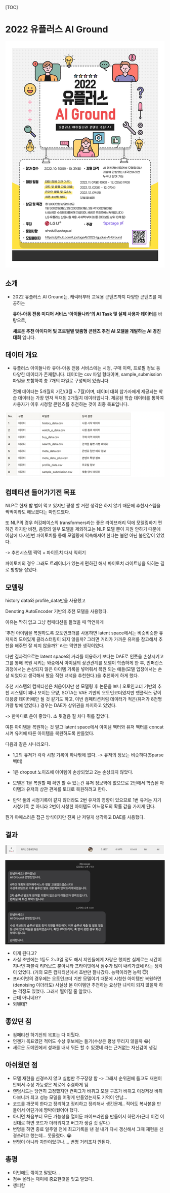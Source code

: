 [TOC]

# 2022 유플러스 AI Ground

![](img/poster.jpg)

## 소개 

- 2022 유플러스 AI Ground는, 캐릭터부터 교육용 콘텐츠까지 다양한 콘텐츠를 제공하는

  **유아-아동 전용 미디어 서비스 ‘아이들나라’의 AI Task 및 실제 사용자 데이터**를 바탕으로,

  **새로운 추천 아이디어 및 프로필별 맞춤형 콘텐츠 추천 AI 모델을 개발하는 AI 경진대회** 입니다.

## 데이터 개요

- 유플러스 아이들나라 유아-아동 전용 서비스에는 시청, 구매 이력, 프로필 정보 등 다양한 데이터가 존재합니다. 데이터는 csv 파일 형태이며, sample_submission 파일을 포함하여 총 7개의 파일로 구성되어 있습니다.

  전체 데이터는 5개월의 기간(3월 ~ 7월)이며, 데이터 대회 참가자에게 제공되는 학습 데이터는 가장 먼저 적재된 2개월치 데이터입니다. 제공된 학습 데이터를 통하여 사용자가 이후 시청할 콘텐츠를 추천하는 것이 최종 목표입니다. 

![](img/data.png)

## 컴페티션 들어가기전 목표

NLP로 현재 밥 벌어 먹고 있지만 평생 할 거란 생각은 하지 않기 때문에 추천시스템을 찍먹이라도 해보겠다는 마인드였다.

또 NLP의 경우 허깅페이스의 transformers라는 좋은 라이브러리 덕에 모델링하기 편하긴 하지만 비전, 음향의 일부 모델을 제외하고는 NLP 모델 뿐이 지원 안하기 때문에 이참에 다시한번 파이토치를 통해 모델링에 익숙해져야 한다는 불안 아닌 불안감이 있었다.

-> 추천시스템 찍먹 + 파이토치 다시 익히기

파이토치의 경우 그래도 트레이너가 있는게 편하긴 해서 파이토치 라이트닝을 익히는 길로 방향을 잡았다.

## 모델링

history data와 profile_data만을 사용했고

Denoting AutoEncoder 기반의 추천 모델을 사용했다.

이유는 딱히 없고 그냥 컴페티션을 들었을 때 막연하게 

'추천 아이템을 복원하도록 오토인코더를 사용하면 latent space에서는 비슷비슷한 유저끼리 모여있게 클러스터링이 되지 않을까? 그러면 거리가 가까운 유저를 참고해서 추천을 해주면 잘 되지 않을까?' 라는 막연한 생각이었다.

다만 결과적으로는 latent space의 거리를 이용하기 보다는 DAE로 인풋을 손상시키고 그를 통해 복원 시키는 와중에서 아이템의 상관관계를 모델이 학습하게 한 후, 인퍼런스 과정에서는 손상되지 않은 아이템 기록을 넣어줘서 복원 되는 애들(모델 입장에서는 손상 되었다고 생각해서 봤음 직한 녀석을 추천한다.)을 추천하게 하게 했다.

추천 시스템의 컴페티션은 처음이지만 선 모델링 후 논문을 보니 오토인코더 기반의 추천 시스템이 꽤나 보이는 모양, SOTA는 VAE 기반의 오토인코더였지만 넷플릭스 같이 대용량 데이터에만 될 것 같기도 하고, 이번 컴페티션처럼 데이터가 적은(유저가 8천명 가량 밖에 없었다.) 경우는 DAE가 상위권을 차지하고 있었다.

-> 한마디로 운이 좋았다. 소 뒷걸음 질 치다 쥐를 잡았다.

여튼 아이템을 복원하는 것 말고 latent space에서 아이템 벡터와 유저 벡터를 concat 시켜 유저에 따른 아이템을 복원하도록 만들었다.

다음과 같은 시나리오다.

- 1,2의 유저가 각각 시청 기록이 하나밖에 없다. -> 유저의 정보는 비슷하다(Sparse 벡터)

- 1은 dropout 노이즈에 아이템이 손상되었고 2는 손상되지 않았다.

- 모델은 1을 복원할 때 확인 할 수 있는건 유저 정보밖에 없으므로 2번에서 학습된 아이템과 유저의 상관 관계를 토대로 복원하려고 한다.

- 만약 둘의 시청기록이 같지 않더라도 2번 유저의 영향이 있으므로 1번 유저는 자기 시청기록 뿐 아니라 2번이 시청한 아이템도 어느정도의 확률 값을 가지게 된다.

뭔가 야매스러운 접근 방식이지만 진짜 난 저렇게 생각하고 DAE를 사용했다.

## 결과

![](img/rank.png)

![](img/result.png)

- 이게 된다고?
- 사실 초반에는 1등도 2~3일 정도 해서 지인들에게 자랑은 했지만 실제로는 시간이 지나면 퍼블릭 리더보드 뿐아니라 프라이빗에서 점수가 많이 내려가겠네 라는 생각이 있었다. (거의 모든 컴페티션에서 초반만 잘나갔다. 능력이라면 능력 😇)
- 프라이빗의 경우에는 오토인코더 기반 모델이기 때문에 시청한 아이템만 복원하면(denoising 이더라도) 사실상 본 아이템만 추천하는 요상한 녀석이 되지 않을까 하는 걱정도 있었다. 그래서 떨어질 줄 알았다.
- 근데 아니네요?
- 외됀데?

## 좋았던 점

- 컴페티션 하기전의 목표는 다 이뤘다.
- 언젠가 목표였던 적어도 수상 후보에는 들기(수상은 평생 무리지 않을까 😂)
- 새로운 도메인에서 성과를 내서 뭐든 할 수 있겠네 라는 근거없는 자신감이 생김

## 아쉬웠던 점

- 모델 재현을 신경쓰지 않고 실험만 주구장창 함 -> 그래서 순위권에 들고도 재현이 안되서 수상 가능성은 제로에 수렴하게 됨
- 랜덤시드는 당연히 고정했지만 컨피그가 바뀌고 모델 구조가 바뀌고 이것저것 바뀌다보니까 최고 성능 모델을 어떻게 만들었는지도 기억이 안남...
- 코드를 깨끗히 한다고 정리하고 정리하고 정리해서 생긴문제.. 적어도 복사본을 만들어서 어딘가에 짱박아뒀어야 했다.
- 아니면 처음부터 모든 가능성을 열어둔 파이프라인을 만들어서 하던가(근데 이건 이것대로 하면 코드가 더러워지고 버그가 생길 것 같다.)
- 변명을 하면 종료 일주일 전에 최고기록을 낸 걸 내가 다시 갱신해서 그때 재현을 신경쓰려고 했는데... 못올렸다. 😭 
- 변명이 아니라 자만이었구나.... 변명 거리조차 안된다.

## 총평

- 이번에도 꺾이고 말았다...
- 점수 올리는 재미에 중요한것을 잊고 말았다.
- 챙피함

